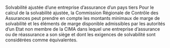 Solvabilité ajustée d’une entreprise d’assurance d’un pays tiers
Pour le calcul de la solvabilité ajustée, la Commission Régionale de Contrôle des Assurances peut prendre en compte les montants minimaux de marge de solvabilité et les éléments de marge disponible admissibles par les autorités d’un Etat non membre de la CIMA dans lequel une entreprise d’assurance ou de réassurance a son siège et dont les exigences de solvabilité sont considérées comme équivalentes.